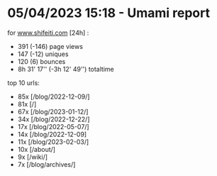 # 05/04/2023 15:18 - Umami report
for www.shifeiti.com [24h] :

 - 391 (-146) page views
 - 147 (-12) uniques
 - 120 (6) bounces
 - 8h 31' 17'' (-3h 12' 49'') totaltime


top 10 urls:
 - 85x [/blog/2022-12-09/]
 - 81x [/]
 - 67x [/blog/2023-01-12/]
 - 34x [/blog/2022-12-22/]
 - 17x [/blog/2022-05-07/]
 - 14x [/blog/2022-12-09]
 - 11x [/blog/2023-02-03/]
 - 10x [/about/]
 - 9x [/wiki/]
 - 7x [/blog/archives/]


